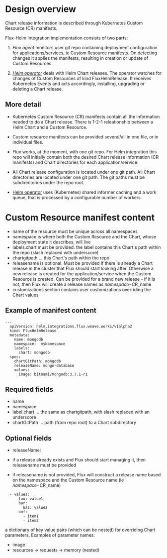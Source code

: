 # Design overview

Chart release information is described through Kubernetes Custom Resource (CR) manifests.

Flux-Helm Integration implementation consists of two parts:

1. *Flux agent* monitors user git repo containing deployment configuration for applications/services, ie Custom Resource manifests. On detecting changes it applies the manifests, resulting in creation or update of Custom Resources.

2. [*Helm operator*](helm-operator.md) deals with Helm Chart releases. The operator watches for changes of Custom Resources of kind FluxHelmRelease. It receives Kubernetes Events and acts accordingly, installing, upgrading or deleting a Chart release.

## More detail

 - Kubernetes Custom Resource (CR) manifests contain all the information needed to do a Chart release. There is 1-2-1 releationship between a Helm Chart and a Custom Resource.

 - Custom resource manifests can be provided several/all in one file, or in individual files.

 - Flux works, at the moment, with one git repo. For Helm integration this repo will initially contain both the desired Chart release information (CR manifests) and Chart directories for each application/service.

 - All Chart release configuration is located under one git path. All Chart directories are located under one git path. The git paths must be subdirectories under the repo root.

 - [Helm operator](helm-operator.md) uses (Kubernetes) shared informer caching and a work queue, that is processed by a configurable number of workers.

# Custom Resource manifest content

- name of the resource must be unique across all namespaces
- namespace is where both the Custom Resource and the Chart, whose deployment state it describes, will live
- labels.chart must be provided. the label contains this Chart's path within the repo (slash replaced with underscore)
- chartgitpath ... this Chart's path within the repo
- releasename is optional. Must be provided if there is already a Chart release in the cluster that Flux should start looking after. Otherwise a new release is created for the application/service when the Custom Resource is created. Can be provided for a brand new release - if it is not, then Flux will create a release names as $namespace-$CR_name
- customizations section contains user customizations overriding the Chart values


## Example of manifest content

```
---
  apiVersion: helm.integrations.flux.weave.works/v1alpha2
  kind: FluxHelmRelease
  metadata:
    name: mongodb
    namespace:  myNamespace
    labels:
      chart: mongodb
  spec:
    chartGitPath: mongodb
    releaseName: mongo-database
    values:
      image: bitnami/mongodb:3.7.1-r1
```

## Required fields

 - name
 - namespace
 - label.chart  ... the same as chartgitpath, with slash replaced with  an underscore
 - chartGitPath ... path (from repo root) to a Chart subdirectory


## Optional fields

 - releaseName:

  - if a release already exists and Flux should start managing it, then releasename must be provided
  - if releasename is not provided, Flux will construct a release name based on the namespace and the Custom Resource name (ie $namespace-$CR_name)

```
  - values:
      foo: value1
      bar:
        baz: value2
      oof:
        - item1
        - item2
```

  a dictionary of key value pairs (which can be nested) for overriding Chart parameters. Examples of parameter names:

  - image
  - resources -> requests -> memory (nested)

